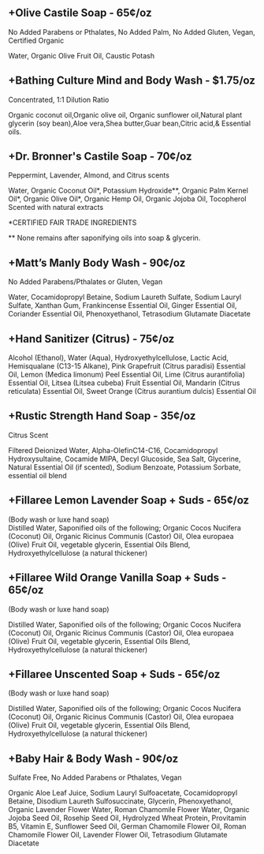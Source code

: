 ## +Olive Castile Soap - 65¢/oz

No Added Parabens or Pthalates, No Added Palm, No Added Gluten, Vegan, Certified Organic

Water, Organic Olive Fruit Oil, Caustic Potash

## +Bathing Culture Mind and Body Wash - $1.75/oz

Concentrated, 1:1 Dilution Ratio

Organic coconut oil,Organic olive oil, Organic sunflower oil,Natural plant glycerin (soy bean),Aloe vera,Shea butter,Guar bean,Citric acid,& Essential oils.

## +Dr. Bronner's Castile Soap - 70¢/oz

Peppermint, Lavender, Almond, and Citrus scents

Water, Organic Coconut Oil*, Potassium Hydroxide**, Organic Palm Kernel Oil*, Organic Olive Oil*, Organic Hemp Oil, Organic Jojoba Oil, Tocopherol
Scented with natural extracts

*CERTIFIED FAIR TRADE INGREDIENTS

** None remains after saponifying oils into soap & glycerin.

## +Matt’s Manly Body Wash - 90¢/oz

No Added Parabens/Pthalates or Gluten, Vegan

Water, Cocamidopropyl Betaine, Sodium Laureth Sulfate, Sodium Lauryl Sulfate, Xanthan Gum, Frankincense Essential Oil, Ginger Essential Oil, Coriander Essential Oil, Phenoxyethanol, Tetrasodium Glutamate Diacetate

## +Hand Sanitizer (Citrus) - 75¢/oz

Alcohol (Ethanol), Water (Aqua), Hydroxyethylcellulose, Lactic Acid, Hemisqualane (C13-15 Alkane), Pink Grapefruit (Citrus paradisi) Essential Oil, Lemon (Medica limonum) Peel Essential Oil, Lime (Citrus aurantifolia) Essential Oil, Litsea (Litsea cubeba) Fruit Essential Oil, Mandarin (Citrus reticulata) Essential Oil, Sweet Orange (Citrus aurantium dulcis) Essential Oil

## +Rustic Strength Hand Soap - 35¢/oz

Citrus Scent

Filtered Deionized Water, Alpha-OlefinC14-C16, Cocamidopropyl Hydroxysultaine, Cocamide MIPA, Decyl Glucoside, Sea Salt, Glycerine, Natural Essential Oil (if scented), Sodium Benzoate, Potassium Sorbate, essential oil blend

## +Fillaree Lemon Lavender Soap + Suds - 65¢/oz

(Body wash or luxe hand soap)  
Distilled Water, Saponified oils of the following; Organic Cocos Nucifera (Coconut) Oil, Organic Ricinus Communis (Castor) Oil, Olea europaea (Olive) Fruit Oil, vegetable glycerin, Essential Oils Blend, Hydroxyethylcellulose (a natural thickener)

## +Fillaree Wild Orange Vanilla Soap + Suds - 65¢/oz

(Body wash or luxe hand soap)

Distilled Water, Saponified oils of the following; Organic Cocos Nucifera (Coconut) Oil, Organic Ricinus Communis (Castor) Oil, Olea europaea (Olive) Fruit Oil, vegetable glycerin, Essential Oils Blend, Hydroxyethylcellulose (a natural thickener)

## +Fillaree Unscented Soap + Suds - 65¢/oz

(Body wash or luxe hand soap)

Distilled Water, Saponified oils of the following; Organic Cocos Nucifera (Coconut) Oil, Organic Ricinus Communis (Castor) Oil, Olea europaea (Olive) Fruit Oil, vegetable glycerin, Essential Oils Blend, Hydroxyethylcellulose (a natural thickener)

## +Baby Hair & Body Wash - 90¢/oz

Sulfate Free, No Added Parabens or Pthalates, Vegan

Organic Aloe Leaf Juice, Sodium Lauryl Sulfoacetate, Cocamidopropyl Betaine, Disodium Laureth Sulfosuccinate, Glycerin, Phenoxyethanol,  Organic Lavender Flower Water, Roman Chamomile Flower Water, Organic Jojoba Seed Oil, Rosehip Seed Oil, Hydrolyzed Wheat Protein, Provitamin B5, Vitamin E, Sunflower Seed Oil, German Chamomile Flower Oil, Roman Chamomile Flower Oil, Lavender Flower Oil, Tetrasodium Glutamate Diacetate
